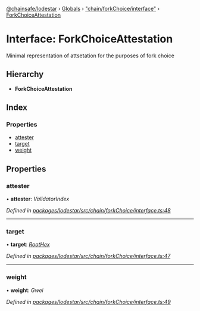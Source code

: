 [@chainsafe/lodestar](../README.md) › [Globals](../globals.md) › ["chain/forkChoice/interface"](../modules/_chain_forkchoice_interface_.md) › [ForkChoiceAttestation](_chain_forkchoice_interface_.forkchoiceattestation.md)

# Interface: ForkChoiceAttestation

Minimal representation of attsetation for the purposes of fork choice

## Hierarchy

* **ForkChoiceAttestation**

## Index

### Properties

* [attester](_chain_forkchoice_interface_.forkchoiceattestation.md#attester)
* [target](_chain_forkchoice_interface_.forkchoiceattestation.md#target)
* [weight](_chain_forkchoice_interface_.forkchoiceattestation.md#weight)

## Properties

###  attester

• **attester**: *ValidatorIndex*

*Defined in [packages/lodestar/src/chain/forkChoice/interface.ts:48](https://github.com/ChainSafe/lodestar/blob/e23248925/packages/lodestar/src/chain/forkChoice/interface.ts#L48)*

___

###  target

• **target**: *[RootHex](../modules/_chain_forkchoice_interface_.md#roothex)*

*Defined in [packages/lodestar/src/chain/forkChoice/interface.ts:47](https://github.com/ChainSafe/lodestar/blob/e23248925/packages/lodestar/src/chain/forkChoice/interface.ts#L47)*

___

###  weight

• **weight**: *Gwei*

*Defined in [packages/lodestar/src/chain/forkChoice/interface.ts:49](https://github.com/ChainSafe/lodestar/blob/e23248925/packages/lodestar/src/chain/forkChoice/interface.ts#L49)*
